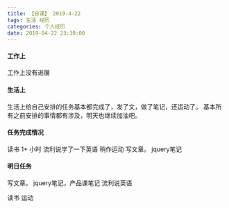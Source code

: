 ```yaml
---
title: 【日课】 2019-4-22
tags: 生活 经历
categories: 个人经历
date: 2019-04-22 23:30:00
---
```



#### 工作上

工作上没有进展

#### 生活上

生活上给自己安排的任务基本都完成了，发了文，做了笔记，还运动了。
基本所有之前安排的事情都有涉及，明天也继续加油吧。

#### 任务完成情况

读书 1+ 小时
流利说学了一下英语
稍作运动
写文章。
jquery笔记


#### 明日任务
写文章。
jquery笔记，产品课笔记
流利说英语

读书
运动